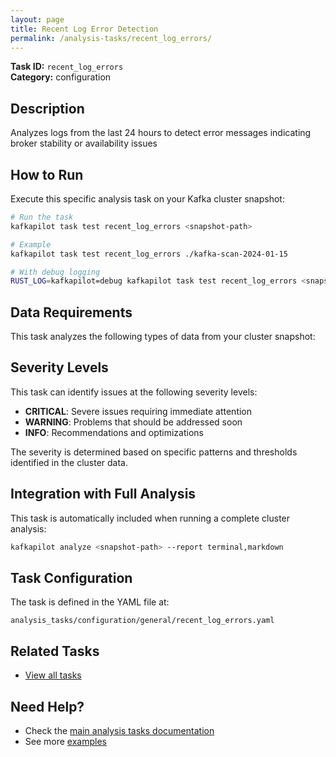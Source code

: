 ```yaml
---
layout: page
title: Recent Log Error Detection
permalink: /analysis-tasks/recent_log_errors/
---
```


**Task ID:** `recent_log_errors`  
**Category:** configuration

## Description

Analyzes logs from the last 24 hours to detect error messages indicating broker stability or availability issues

## How to Run

Execute this specific analysis task on your Kafka cluster snapshot:

```bash
# Run the task
kafkapilot task test recent_log_errors <snapshot-path>

# Example
kafkapilot task test recent_log_errors ./kafka-scan-2024-01-15

# With debug logging
RUST_LOG=kafkapilot=debug kafkapilot task test recent_log_errors <snapshot-path>
```

## Data Requirements

This task analyzes the following types of data from your cluster snapshot:



## Severity Levels

This task can identify issues at the following severity levels:

- **CRITICAL**: Severe issues requiring immediate attention
- **WARNING**: Problems that should be addressed soon  
- **INFO**: Recommendations and optimizations

The severity is determined based on specific patterns and thresholds identified in the cluster data.

## Integration with Full Analysis

This task is automatically included when running a complete cluster analysis:

```bash
kafkapilot analyze <snapshot-path> --report terminal,markdown
```

## Task Configuration

The task is defined in the YAML file at:
```
analysis_tasks/configuration/general/recent_log_errors.yaml
```

## Related Tasks

- [View all tasks](../)

## Need Help?

- Check the [main analysis tasks documentation](../)
- See more [examples](/examples#analysis-tasks)

